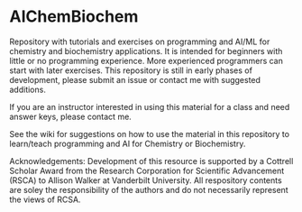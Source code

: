 # AIChemBiochem
Repository with tutorials and exercises on programming and AI/ML for chemistry and biochemistry applications. It is intended for beginners with little or no programming experience. More experienced programmers can start with later exercises. This repository is still in early phases of development, please submit an issue or contact me with suggested additions.

If you are an instructor interested in using this material for a class and need answer keys, please contact me.

See the wiki for suggestions on how to use the material in this repository to learn/teach programming and AI for Chemistry or Biochemistry.

Acknowledgements: Development of this resource is supported by a Cottrell Scholar Award from the Research Corporation for Scientific Advancement (RSCA) to Allison Walker at Vanderbilt University. All respository contents are soley the responsibility of the authors and do not necessarily represent the views of RCSA.  
